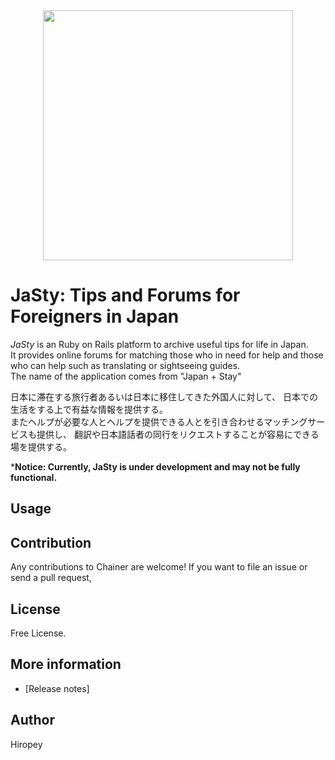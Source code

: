 <div align="center"><img src="https://.png" width="400"/></div>

# JaSty: Tips and Forums for Foreigners in Japan
*JaSty* is an Ruby on Rails platform to archive useful tips for life in Japan.  
It provides online forums for matching those who in need for help and those who can help such as translating or sightseeing guides.  
The name of the application comes from "Japan + Stay"  
  
日本に滞在する旅行者あるいは日本に移住してきた外国人に対して、
日本での生活をする上で有益な情報を提供する。  
またヘルプが必要な人とヘルプを提供できる人とを引き合わせるマッチングサービスも提供し、
翻訳や日本語話者の同行をリクエストすることが容易にできる場を提供する。

***Notice: Currently, JaSty is under development and may not be fully functional.**

## Usage


## Contribution
Any contributions to Chainer are welcome!
If you want to file an issue or send a pull request, 

## License
Free License.

## More information
- [Release notes]

## Author
Hiropey


